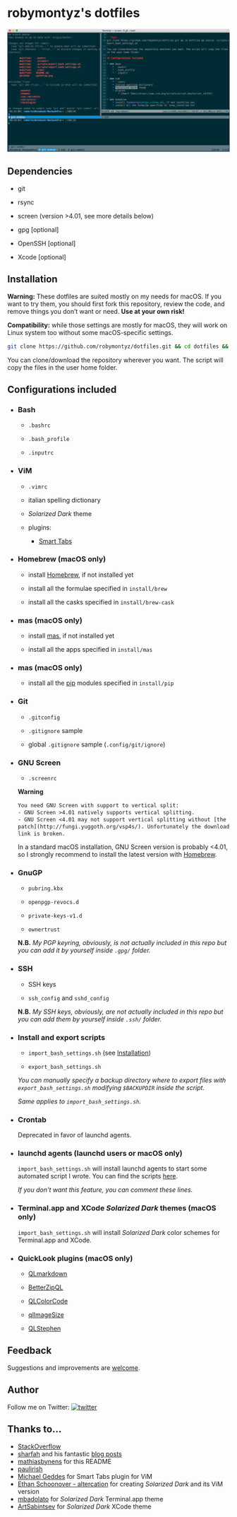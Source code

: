 # robymontyz's dotfiles

![Screenshot of my shell prompt and workflow using GNU Screen](assets/workflow.png)

## Dependencies

* git

* rsync

* screen (version >4.01, see more details below)

* gpg [optional]

* OpenSSH [optional]

* Xcode [optional]

## Installation

**Warning:** These dotfiles are suited mostly on my needs for macOS. If you want to try them, you should first fork this repository, review the code, and remove things you don’t want or need. **Use at your own risk!**

**Compatibility:** while those settings are mostly for macOS, they will work on Linux system too without some macOS-specific settings.

```bash
git clone https://github.com/robymontyz/dotfiles.git && cd dotfiles && source .scripts/import_bash_settings.sh
```

You can clone/download the repository wherever you want. The script will copy the files in the user home folder.

## Configurations included

* ### Bash

	* `.bashrc`

	* `.bash_profile`

	* `.inputrc`

* ### ViM

	* `.vimrc`

	* italian spelling dictionary

	* *Solarized Dark* theme

	* plugins:

		- [Smart Tabs](https://www.vim.org/scripts/script.php?script_id=231)

* ### Homebrew (macOS only)

	* install [Homebrew](https://brew.sh), if not installed yet

	* install all the formulae specified in `install/brew`

	* install all the casks specified in `install/brew-cask`

* ### mas (macOS only)

	* install [mas](https://github.com/mas-cli/mas), if not installed yet

	* install all the apps specified in `install/mas`

* ### mas (macOS only)

	* install all the [pip](https://pypi.org) modules specified in `install/pip`

* ### Git

	* `.gitconfig`

	* `.gitignore` sample

	* global `.gitignore` sample (`.config/git/ignore`)

* ### GNU Screen

	* `.screenrc`

	**Warning**

	```
	You need GNU Screen with support to vertical split:
	- GNU Screen >4.01 natively supports vertical splitting.	
	- GNU Screen <4.01 may not support vertical splitting without [the patch](http://fungi.yuggoth.org/vsp4s/). Unfortunately the download link is broken.
	```

	In a standard macOS installation, GNU Screen version is probably <4.01, so I strongly recommend to install the latest version with [Homebrew](https://brew.sh).

* ### GnuGP

	* `pubring.kbx`

	* `openpgp-revocs.d`

	* `private-keys-v1.d`

	* `ownertrust`

	**N.B.** *My PGP keyring, obviously, is not actually included in this repo but you can add it by yourself inside `.gpg/` folder.*

* ### SSH

	* SSH keys

	* `ssh_config` and `sshd_config`

	**N.B.** *My SSH keys, obviously, are not actually included in this repo but you can add them by yourself inside `.ssh/` folder.*

* ### Install and export scripts

	* `import_bash_settings.sh` (see [Installation](#installation))

	* `export_bash_settings.sh`

	*You can manually specify a backup directory where to export files with `export_bash_settings.sh` modifying `$BACKUPDIR` inside the script.*

	*Same applies to `import_bash_settings.sh`.*

* ### Crontab

	Deprecated in favor of launchd agents.

* ### launchd agents (launchd users or macOS only)

	`import_bash_settings.sh` will install launchd agents to start some automated script I wrote. You can find the scripts [here](https://github.com/robymontyz).

	*If you don't want this feature, you can comment these lines.*

* ### Terminal.app and XCode *Solarized Dark* themes (macOS only)

	`import_bash_settings.sh` will install *Solarized Dark* color schemes for Terminal.app and XCode.  

* ### QuickLook plugins (macOS only)

	* [QLmarkdown](https://github.com/toland/qlmarkdow)

	* [BetterZipQL](https://macitbetter.com/downloads)

	* [QLColorCode](https://github.com/n8gray/QLColorCode)

	* [qlImageSize](https://github.com/Nyx0uf/qlImageSize)

	* [QLStephen](https://github.com/whomwah/qlstephen)

## Feedback

Suggestions and improvements are [welcome](https://github.com/robymontyz/dotfiles/issues).

## Author

Follow me on Twitter: [![twitter](https://img.shields.io/twitter/follow/espadrine.svg?style=social&label=@robymontyz)](https://twitter.com/robymontyz)

## Thanks to…

* [StackOverflow](https://stackoverflow.com)
* [sharfah](https://github.com/sharfah/dotfiles) and his fantastic [blog posts](http://fahdshariff.blogspot.it/2011/03/my-bash-profile-part-i.html)
* [mathiasbynens](https://github.com/mathiasbynens/dotfiles) for this README
* [paulirish](https://github.com/paulirish/dotfiles)
* [Michael Geddes](https://www.vim.org/scripts/script.php?script_id=231) for Smart Tabs plugin for ViM
* [Ethan Schoonover - altercation](https://github.com/altercation/vim-colors-solarized) for creating *Solarized Dark* and its ViM version
* [mbadolato](https://github.com/mbadolato/iTerm2-Color-Schemes) for *Solarized Dark* Terminal.app theme
* [ArtSabintsev](https://github.com/ArtSabintsev/Solarized-Dark-for-Xcode) for *Solarized Dark* XCode theme
